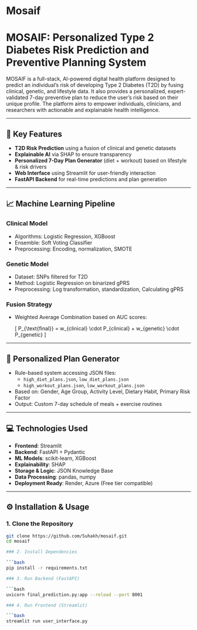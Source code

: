 # Mosaif


# MOSAIF: Personalized Type 2 Diabetes Risk Prediction and Preventive Planning System

MOSAIF is a full-stack, AI-powered digital health platform designed to predict an individual’s risk of developing Type 2 Diabetes (T2D) by fusing clinical, genetic, and lifestyle data. It also provides a personalized, expert-validated 7-day preventive plan to reduce the user’s risk based on their unique profile. The platform aims to empower individuals, clinicians, and researchers with actionable and explainable health intelligence.

---

## 🧠 Key Features

- **T2D Risk Prediction** using a fusion of clinical and genetic datasets
- **Explainable AI** via SHAP to ensure transparency
- **Personalized 7-Day Plan Generator** (diet + workout) based on lifestyle & risk drivers
- **Web Interface** using Streamlit for user-friendly interaction
- **FastAPI Backend** for real-time predictions and plan generation

---

## 📈 Machine Learning Pipeline

### Clinical Model
- Algorithms: Logistic Regression, XGBoost
- Ensemble: Soft Voting Classifier
- Preprocessing: Encoding, normalization, SMOTE

### Genetic Model
- Dataset: SNPs filtered for T2D
- Method: Logistic Regression on binarized gPRS
- Preprocessing: Log transformation, standardization, Calculating gPRS

### Fusion Strategy
- Weighted Average Combination based on AUC scores:
  
  \[
  P_{\text{final}} = w_{clinical} \cdot P_{clinical} + w_{genetic} \cdot P_{genetic}
  \]

---

## 🥗 Personalized Plan Generator

- Rule-based system accessing JSON files:
  - `high_diet_plans.json`, `low_diet_plans.json`
  - `high_workout_plans.json`, `low_workout_plans.json`
- Based on: Gender, Age Group, Activity Level, Dietary Habit, Primary Risk Factor
- Output: Custom 7-day schedule of meals + exercise routines

---

## 💻 Technologies Used

- **Frontend**: Streamlit
- **Backend**: FastAPI + Pydantic
- **ML Models**: scikit-learn, XGBoost
- **Explainability**: SHAP
- **Storage & Logic**: JSON Knowledge Base
- **Data Processing**: pandas, numpy
- **Deployment Ready**: Render, Azure (Free tier compatible)

---

## ⚙️ Installation & Usage

### 1. Clone the Repository

```bash
git clone https://github.com/Suhakh/mosaif.git
cd mosaif

### 2. Install Dependencies

```bash
pip install -r requirements.txt

### 3. Run Backend (FastAPI)

```bash
uvicorn final_prediction.py:app --reload --port 8001

### 4. Run Frontend (Streamlit)

```bash
streamlit run user_interface.py


